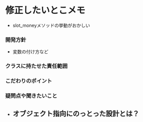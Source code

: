 # 修正したいとこメモ
- slot_moneyメソッドの挙動がおかしい

### 開発方針
- 変数の付け方など

### クラスに持たせた責任範囲

### こだわりのポイント

### 疑問点や聞きたいこと
- オブジェクト指向にのっとった設計とは？
  - 
